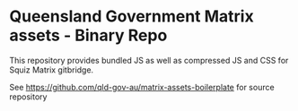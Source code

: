 # Queensland Government Matrix assets - Binary Repo

This repository provides bundled JS as well as compressed JS and CSS for Squiz Matrix gitbridge.

See https://github.com/qld-gov-au/matrix-assets-boilerplate for source repository
